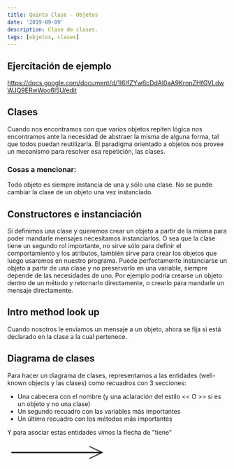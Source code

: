 ```yaml
---
title: Quinta Clase - Objetos
date: '2019-09-09'
description: Clase de clases.
tags: [objetos, clases]
---
```


## Ejercitación de ejemplo

https://docs.google.com/document/d/1I6IfZYw6cDdAl0aA9KrnnZHfGVLdwWJQ9ERwWoo6l5U/edit

## Clases

Cuando nos encontramos con que varios objetos repiten lógica nos encontramos ante la necesidad de abstraer la misma de alguna forma, tal que todos puedan reutilizarla. El paradigma orientado a objetos nos provee un mecanismo para resolver esa repetición, las clases.

### Cosas a mencionar:

Todo objeto es siempre instancia de una y sólo una clase.
No se puede cambiar la clase de un objeto una vez instanciado.

## Constructores e instanciación

Si definimos una clase y queremos crear un objeto a partir de la misma para poder mandarle mensajes necesitamos instanciarlos. O sea que la clase tiene un segundo rol importante, no sirve sólo para definir el comportamiento y los atributos, también sirve para crear los objetos que luego usaremos en nuestro programa.
Puede perfectamente instanciarse un objeto a partir de una clase y no preservarlo en una variable, siempre depende de las necesidades de uno. Por ejemplo podría crearse un objeto dentro de un método y retornarlo directamente, o crearlo para mandarle un mensaje directamente.

## Intro method look up

Cuando nosotros le enviamos un mensaje a un objeto, ahora se fija si está declarado en la clase a la cual pertenece.

## Diagrama de clases

Para hacer un diagrama de clases, representamos a las entidades (well-known objects y las clases) como recuadros con 3 secciones:

- Una cabecera con el nombre (y una aclaración del estilo << O >> si es un objeto y no una clase)
- Un segundo recuadro con las variables más importantes
- Un último recuadro con los métodos más importantes

Y para asociar estas entidades vimos la flecha de "tiene"

![Flecha Tiene](./uml-tiene.png 'Flecha Tiene')
